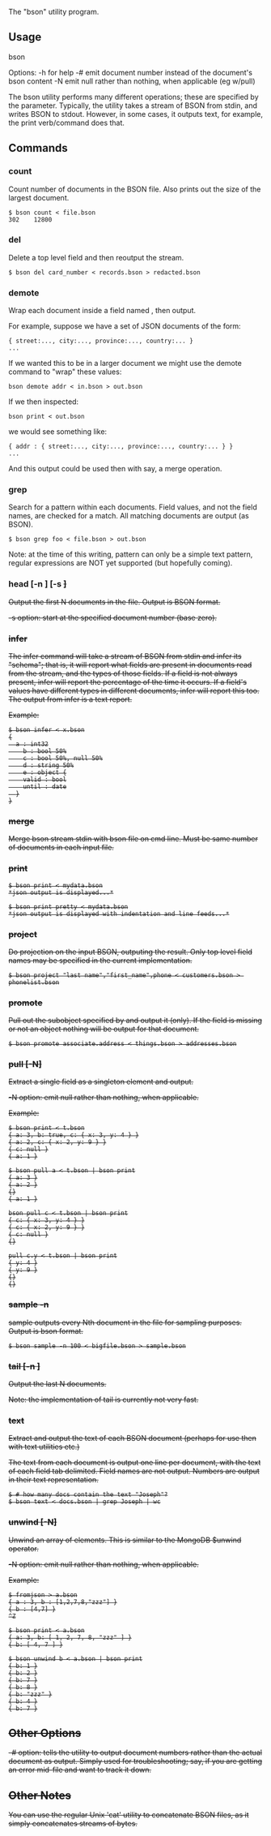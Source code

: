 The "bson" utility program.

## Usage

  bson <options> <command> <parms>

Options:
  -h                          for help
  -#                          emit document number instead of the document's bson content
  -N                          emit null rather than nothing, when applicable (eg w/pull)

The bson utility performs many different operations; these are specified by the <command> 
parameter.  Typically, the utility takes a stream of BSON from stdin, and writes BSON to 
stdout.  However, in some cases, it outputs text, for example, the print verb/command does
that.

## Commands

### count

Count number of documents in the BSON file.  Also prints out the size of the largest document.

    $ bson count < file.bson
    302    12800

### del <fieldname>

Delete a top level field and then reoutput the stream.

    $ bson del card_number < records.bson > redacted.bson

### demote <fieldname>

Wrap each document inside a field named <fieldname>, then output.

For example, suppose we have a set of JSON documents of the form:

    { street:..., city:..., province:..., country:... }
    ...

If we wanted this to be in a larger document we might use the demote command to "wrap" these 
values:

    bson demote addr < in.bson > out.bson

If we then inspected:

    bson print < out.bson

we would see something like:

    { addr : { street:..., city:..., province:..., country:... } }
    ...

And this output could be used then with say, a merge operation.

### grep <pattern>

Search for a pattern within each documents.  Field values, and not the field names, are checked
for a match.  All matching documents are output (as BSON).

    $ bson grep foo < file.bson > out.bson

Note: at the time of this writing, pattern can only be a simple text pattern, regular 
expressions are NOT yet supported (but hopefully coming).

### head [-n <N>] [-s <S>]

Output the first N documents in the file.  Output is BSON format.

-s option: start at the specified document number (base zero).

### infer

The infer command will take a stream of BSON from stdin and infer its "schema"; that is, it 
will report what fields are present in documents read from the stream, and the types of those
fields.  If a field is not always present, infer will report the percentage of the time it 
occurs.  If a field's values have different types in different documents, infer will report 
this too.  The output from infer is a text report.

Example:

    $ bson infer < x.bson
    {
      a : int32
        b : bool 50%
        c : bool 50%, null 50%
        d : string 50%
        e : object {
        valid : bool
        until : date
      }
    }

### merge <filename>

Merge bson stream stdin with bson file on cmd line.  Must be same number of documents in 
each input file.

### print

    $ bson print < mydata.bson
    *json output is displayed...*

    $ bson print pretty < mydata.bson
    *json output is displayed with indentation and line feeds...*

### project <fieldnamelist>

Do projection on the input BSON, outputing the result.  Only top level field names may be 
specified in the current implementation.

    $ bson project "last name","first_name",phone < customers.bson > phonelist.bson

### promote <fieldname>

Pull out the subobject specified by <fieldname> and output it (only).  If the field is missing
or not an object nothing will be output for that document.

    $ bson promote associate.address < things.bson > addresses.bson

### pull [-N] <fieldname>

Extract a single field as a singleton element and output.

-N option: emit null rather than nothing, when applicable.

Example:
        
    $ bson print < t.bson
    { a: 3, b: true, c: { x: 3, y: 4 } }
    { a: 2, c: { x: 2, y: 9 } }
    { c: null }
    { a: 1 }
    
    $ bson pull a < t.bson | bson print
    { a: 3 }
    { a: 2 }
    {}
    { a: 1 }
    
    bson pull c < t.bson | bson print
    { c: { x: 3, y: 4 } }
    { c: { x: 2, y: 9 } }
    { c: null }
    {}
    
    pull c.y < t.bson | bson print
    { y: 4 }
    { y: 9 }
    {}
    {}

### sample -n <N>

sample outputs every Nth document in the file for sampling purposes.  Output is bson format.

    $ bson sample -n 100 < bigfile.bson > sample.bson

### tail [-n <N>]

Output the last N documents.  

Note: the implementation of tail is currently not very fast.

### text

Extract and output the text of each BSON document (perhaps for use then with text utilities etc.)

The text from each document is output one line per document, with the text of each field tab 
delimited.  Field names are not output.  Numbers are output in their text representation.

    $ # how many docs contain the text "Joseph"?
    $ bson text < docs.bson | grep Joseph | wc

### unwind [-N] <fieldname>

Unwind an array of elements.  This is similar to the MongoDB $unwind operator.

-N option: emit null rather than nothing, when applicable.

Example:

    $ fromjson > a.bson
    { a : 3, b : [1,2,7,8,"zzz"] }
    { b : [4,7] }
    ^Z
    
    $ bson print < a.bson
    { a: 3, b: [ 1, 2, 7, 8, "zzz" ] }
    { b: [ 4, 7 ] }
    
    $ bson unwind b < a.bson | bson print
    { b: 1 }
    { b: 2 }
    { b: 7 }
    { b: 8 }
    { b: "zzz" }
    { b: 4 }
    { b: 7 }

## Other Options

-# option: tells the utility to output document numbers rather than the actual document as 
output.  Simply used for troubleshooting; say, if you are getting an error mid-file and want 
to track it down.

## Other Notes

You can use the regular Unix 'cat' utility to concatenate BSON files, as it simply concatenates
streams of bytes.

